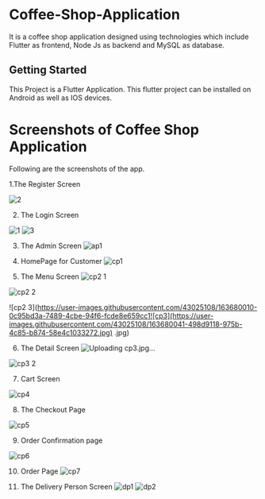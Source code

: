 # Coffee-Shop-Application
It is a coffee shop application designed using technologies which include Flutter as frontend, Node Js as backend and MySQL as database.


## Getting Started

This Project is a Flutter Application.
This flutter project can be installed on Android as well as IOS devices.


# Screenshots of Coffee Shop Application
Following are the screenshots of the app.

1.The Register Screen

![2](https://user-images.githubusercontent.com/43025108/163679613-ba05fbbd-a607-49c5-95bb-aee674a6a964.jpg)


2. The Login Screen

![1](https://user-images.githubusercontent.com/43025108/163679704-320e8a30-dc19-44ba-9e17-1ba9c9923838.jpg)
![3](https://user-images.githubusercontent.com/43025108/163679734-852b3d02-9229-46c0-b4fa-c5f1d0b8f692.jpg)


3. The Admin Screen
![ap1](https://user-images.githubusercontent.com/43025108/163679946-235ec3df-c526-496a-92a7-7956d2ca1bad.jpg)



4. HomePage for Customer
![cp1](https://user-images.githubusercontent.com/43025108/163679969-de241b9e-13cd-4c3a-9b29-d7b649685b81.jpg)



5. The Menu Screen
![cp2 1](https://user-images.githubusercontent.com/43025108/163679978-659f2c2a-cc85-4801-bd64-b56356daff84.jpg)

![cp2 2](https://user-images.githubusercontent.com/43025108/163680007-264cd4b5-fbec-421f-9700-654b7c65619c.jpg)

![cp2 3](https://user-images.githubusercontent.com/43025108/163680010-0c95bd3a-7489-4cbe-94f6-fcde8e659cc1![cp3](https://user-images.githubusercontent.com/43025108/163680041-498d9118-975b-4c85-b874-58e4c1033272.jpg)
.jpg)



6. The Detail Screen
![Uploading cp3.jpg…]()

![cp3 2](https://user-images.githubusercontent.com/43025108/163680048-6b876398-0a65-4803-8b75-07ac468c7c0e.jpg)



7. Cart Screen

![cp4](https://user-images.githubusercontent.com/43025108/163680065-1d9fa20c-255d-4467-8066-48d6d57923e2.jpg)


8. The Checkout Page

![cp5](https://user-images.githubusercontent.com/43025108/163680073-4c63cd86-e37d-420a-b1a7-002d5db42182.jpg)


9. Order Confirmation page

![cp6](https://user-images.githubusercontent.com/43025108/163680091-1ea321df-220b-4202-be73-e448a45900cb.jpg)


10. Order Page
![cp7](https://user-images.githubusercontent.com/43025108/163680122-f2e6ad79-a5c0-451c-9c95-24db2cb0078b.jpg)



11. The Delivery Person Screen
![dp1](https://user-images.githubusercontent.com/43025108/163680103-dd942359-f9fd-47ad-8992-acc1df43b21c.jpg)
![dp2](https://user-images.githubusercontent.com/43025108/163680109-7455e550-5788-4305-9aad-bc10ccf7b9a5.jpg)



